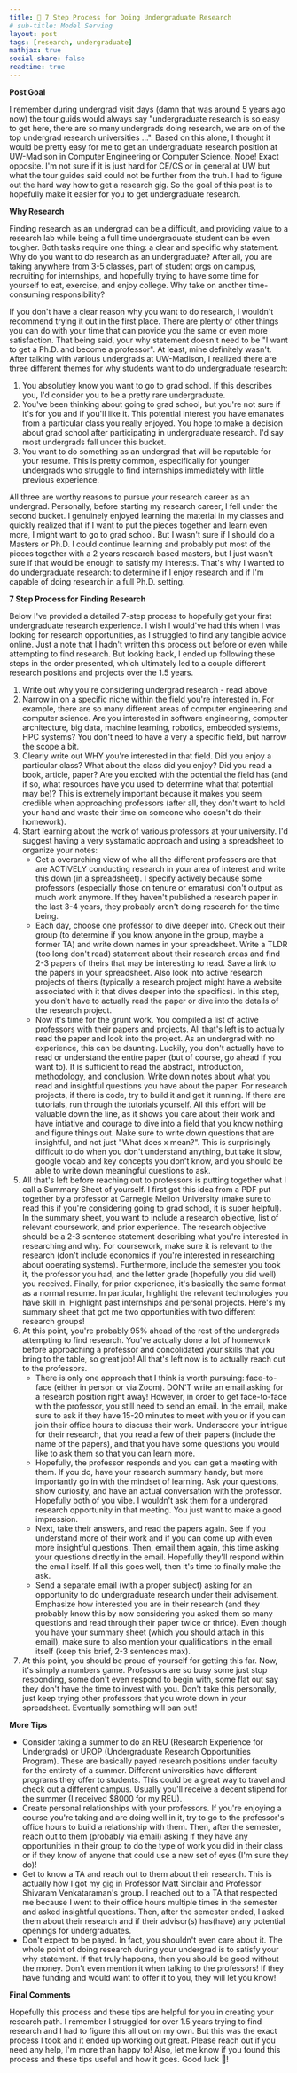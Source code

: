 ```yaml
---
title: 🧪 7 Step Process for Doing Undergraduate Research
# sub-title: Model Serving
layout: post
tags: [research, undergraduate]
mathjax: true
social-share: false
readtime: true
---
```


**Post Goal**

I remember during undergrad visit days (damn that was around 5 years ago now) the tour guids would always say "undergraduate research is so easy to get here, there are so many undergrads doing research, we are on of the top undergrad research universities ...". Based on this alone, I thought it would be pretty easy for me to get an undergraduate research position at UW-Madison in Computer Engineering or Computer Science. Nope! Exact opposite. I'm not sure if it is just hard for CE/CS or in general at UW but what the tour guides said could not be further from the truh. I had to figure out the hard way how to get a research gig. So the goal of this post is to hopefully make it easier for you to get undergraduate research. 

**Why Research**

Finding research as an undergrad can be a difficult, and providing value to a research lab while being a full time undergraduate student can be even tougher. Both tasks require one thing: a clear and specific why statement. Why do you want to do research as an undergraduate? After all, you are taking anywhere from 3-5 classes, part of student orgs on campus, recruiting for internships, and hopefully trying to have some time for yourself to eat, exercise, and enjoy college. Why take on another time-consuming responsibility? 

If you don't have a clear reason why you want to do research, I wouldn't recommend trying it out in the first place. There are plenty of other things you can do with your time that can provide you the same or even more satisfaction. That being said, your why statement doesn't need to be "I want to get a Ph.D. and become a professor". At least, mine definitely wasn't. After talking with various undergrads at UW-Madison, I realized there are three different themes for why students want to do undergraduate research:

1. You absolutley know you want to go to grad school. If this describes you, I'd consider you to be a pretty rare undergraduate.
2. You've been thinking about going to grad school, but you're not sure if it's for you and if you'll like it. This potential interest you have emanates from a particular class you really enjoyed. You hope to make a decision about grad school after participating in undergraduate research. I'd say most undergrads fall under this bucket.
3. You want to do something as an undergrad that will be reputable for your resume. This is pretty common, especifically for younger undergrads who struggle to find internships immediately with little previous experience.

All three are worthy reasons to pursue your research career as an undergrad. Personally, before starting my research career, I fell under the second bucket. I genuinely enjoyed learning the material in my classes and quickly realized that if I want to put the pieces together and learn even more, I might want to go to grad school. But I wasn't sure if I should do a Masters or Ph.D. I could continue learning and probably put most of the pieces together with a 2 years research based masters, but I just wasn't sure if that would be enough to satisfy my interests. That's why I wanted to do undergraduate research: to determine if I enjoy research and if I'm capable of doing research in a full Ph.D. setting.

**7 Step Process for Finding Research**

Below I've provided a detailed 7-step process to hopefully get your first undergraduate research experience. I wish I would've had this when I was looking for research opportunities, as I struggled to find any tangible advice online. Just a note that I hadn't written this process out before or even while attempting to find research. But looking back, I ended up following these steps in the order presented, which ultimately led to a couple different research positions and projects over the 1.5 years.

1. Write out why you're considering undergrad research - read above
2. Narrow in on a specific niche within the field you're interested in. For example, there are so many different areas of computer engineering and computer science. Are you interested in software engineering, computer architecture, big data, machine learning, robotics, embedded systems, HPC systems? You don't need to have a very a specific field, but narrow the scope a bit. 
3. Clearly write out WHY you're interested in that field. Did you enjoy a particular class? What about the class did you enjoy? Did you read a book, article, paper? Are you excited with the potential the field has (and if so, what resources have you used to determine what that potential may be)? This is extremely important because it makes you seem credible when approaching professors (after all, they don't want to hold your hand and waste their time on someone who doesn't do their homework). 
4. Start learning about the work of various professors at your university. I'd suggest having a very systamatic approach and using a spreadsheet to organize your notes:
    - Get a overarching view of who all the different professors are that are ACTIVELY conducting research in your area of interest and write this down (in a spreadsheet). I specify actively because some professors (especially those on tenure or emaratus) don't output as much work anymore. If they haven't published a research paper in the last 3-4 years, they probably aren't doing research for the time being.
    - Each day, choose one professor to dive deeper into. Check out their group (to determine if you know anyone in the group, maybe a former TA) and write down names in your spreadsheet. Write a TLDR (too long don't read) statement about their research areas and find 2-3 papers of theirs that may be interesting to read. Save a link to the papers in your spreadsheet. Also look into active research projects of theirs (typically a research project might have a website associated with it that dives deeper into the specifics). In this step, you don't have to actually read the paper or dive into the details of the research project. 
    - Now it's time for the grunt work. You compiled a list of active professors with their papers and projects. All that's left is to actually read the paper and look into the project. As an undergrad with no experience, this can be daunting. Luckily, you don't actually have to read or understand the entire paper (but of course, go ahead if you want to). It is sufficient to read the abstract, introduction, methodology, and conclusion. Write down notes about what you read and insightful questions you have about the paper. For research projects, if there is code, try to build it and get it running. If there are tutorials, run through the tutorials yourself. All this effort will be valuable down the line, as it shows you care about their work and have intiative and courage to dive into a field that you know nothing and figure things out. Make sure to write down questions that are insightful, and not just "What does x mean?". This is surprisingly difficult to do when you don't understand anything, but take it slow, google vocab and key concepts you don't know, and you should be able to write down meaningful questions to ask.
5. All that's left before reaching out to professors is putting together what I call a Summary Sheet of yourself. I first got this idea from a PDF put together by a professor at Carnegie Mellon University (make sure to read this if you're considering going to grad school, it is super helpful). In the summary sheet, you want to include a research objective, list of relevant coursework, and prior experience. The research objective should be a 2-3 sentence statement describing what you're interested in researching and why. For coursework, make sure it is relevant to the research (don't include economics if you're interested in researching about operating systems). Furthermore, include the semester you took it, the professor you had, and the letter grade (hopefully you did well) you received. Finally, for prior experience, it's basically the same format as a normal resume. In particular, highlight the relevant technologies you have skill in. Highlight past internships and personal projects. Here's my summary sheet that got me two opportunities with two different research groups! 
6. At this point, you're probably 95% ahead of the rest of the undergrads attempting to find research. You've actually done a lot of homework before approaching a professor and concolidated your skills that you bring to the table, so great job! All that's left now is to actually reach out to the professors. 
    - There is only one approach that I think is worth pursuing: face-to-face (either in person or via Zoom). DON'T write an email asking for a research position right away! However, in order to get face-to-face with the professor, you still need to send an email. In the email, make sure to ask if they have 15-20 minutes to meet with you or if you can join their office hours to discuss their work. Underscore your intrigue for their research, that you read a few of their papers (include the name of the papers), and that you have some questions you would like to ask them so that you can learn more.
    - Hopefully, the professor responds and you can get a meeting with them. If you do, have your research summary handy, but more importantly go in with the mindset of learning. Ask your questions, show curiosity, and have an actual conversation with the professor. Hopefully both of you vibe. I wouldn't ask them for a undergrad research opportunity in that meeting. You just want to make a good impression.
    - Next, take their answers, and read the papers again. See if you understand more of their work and if you can come up with even more insightful questions. Then, email them again, this time asking your questions directly in the email. Hopefully they'll respond within the email itself. If all this goes well, then it's time to finally make the ask. 
    - Send a separate email (with a proper subject) asking for an opportunity to do undergraduate research under their advisement. Emphasize how interested you are in their research (and they probably know this by now considering you asked them so many questions and read through their paper twice or thrice). Even though you have your summary sheet (which you should attach in this email), make sure to also mention your qualifications in the email itself (keep this brief, 2-3 sentences max).
7. At this point, you should be proud of yourself for getting this far. Now, it's simply a numbers game. Professors are so busy some just stop responding, some don't even respond to begin with, some flat out say they don't have the time to invest with you. Don't take this personally, just keep trying other professors that you wrote down in your spreadsheet. Eventually something will pan out!

**More Tips**

- Consider taking a summer to do an REU (Research Experience for Undergrads) or UROP (Undergraduate Research Opportunities Program). These are basically payed research positions under faculty for the entirety of a summer. Different universities have different programs they offer to students. This could be a great way to travel and check out a different campus. Usually you'll receive a decent stipend for the summer (I received $8000 for my REU).
- Create personal relationships with your professors. If you're enjoying a course you're taking and are doing well in it, try to go to the professor's office hours to build a relationship with them. Then, after the semester, reach out to them (probably via email) asking if they have any opportunities in their group to do the type of work you did in their class or if they know of anyone that could use a new set of eyes (I'm sure they do)! 
- Get to know a TA and reach out to them about their research. This is actually how I got my gig in Professor Matt Sinclair and Professor Shivaram Venkataraman's group. I reached out to a TA that respected me because I went to their office hours multiple times in the semester and asked insightful questions. Then, after the semester ended, I asked them about their research and if their advisor(s) has(have) any potential openings for undergraduates.
- Don't expect to be payed. In fact, you shouldn't even care about it. The whole point of doing research during your undergrad is to satisfy your why statement. If that truly happens, then you should be good without the money. Don't even mention it when talking to the professors! If they have funding and would want to offer it to you, they will let you know!

**Final Comments**

Hopefully this process and these tips are helpful for you in creating your research path. I remember I struggled for over 1.5 years trying to find research and I had to figure this all out on my own. But this was the exact process I took and it ended up working out great. Please reach out if you need any help, I'm more than happy to! Also, let me know if you found this process and these tips useful and how it goes. Good luck 🙂!